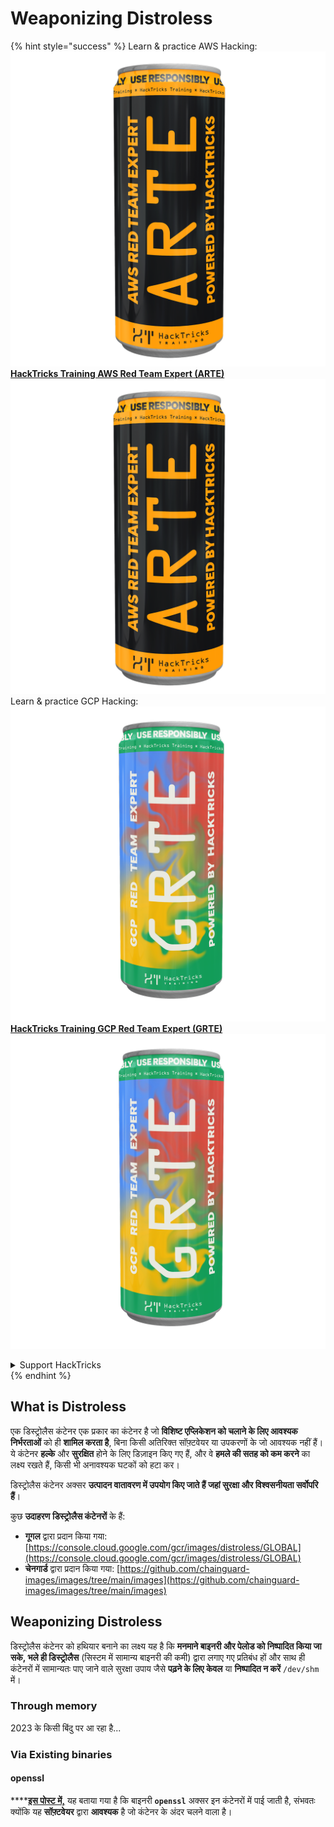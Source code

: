 # Weaponizing Distroless

{% hint style="success" %}
Learn & practice AWS Hacking:<img src="/.gitbook/assets/arte.png" alt="" data-size="line">[**HackTricks Training AWS Red Team Expert (ARTE)**](https://training.hacktricks.xyz/courses/arte)<img src="/.gitbook/assets/arte.png" alt="" data-size="line">\
Learn & practice GCP Hacking: <img src="/.gitbook/assets/grte.png" alt="" data-size="line">[**HackTricks Training GCP Red Team Expert (GRTE)**<img src="/.gitbook/assets/grte.png" alt="" data-size="line">](https://training.hacktricks.xyz/courses/grte)

<details>

<summary>Support HackTricks</summary>

* Check the [**subscription plans**](https://github.com/sponsors/carlospolop)!
* **Join the** 💬 [**Discord group**](https://discord.gg/hRep4RUj7f) or the [**telegram group**](https://t.me/peass) or **follow** us on **Twitter** 🐦 [**@hacktricks\_live**](https://twitter.com/hacktricks\_live)**.**
* **Share hacking tricks by submitting PRs to the** [**HackTricks**](https://github.com/carlospolop/hacktricks) and [**HackTricks Cloud**](https://github.com/carlospolop/hacktricks-cloud) github repos.

</details>
{% endhint %}

## What is Distroless

एक डिस्ट्रोलैस कंटेनर एक प्रकार का कंटेनर है जो **विशिष्ट एप्लिकेशन को चलाने के लिए आवश्यक निर्भरताओं** को ही **शामिल करता है**, बिना किसी अतिरिक्त सॉफ़्टवेयर या उपकरणों के जो आवश्यक नहीं हैं। ये कंटेनर **हल्के** और **सुरक्षित** होने के लिए डिज़ाइन किए गए हैं, और वे **हमले की सतह को कम करने** का लक्ष्य रखते हैं, किसी भी अनावश्यक घटकों को हटा कर।

डिस्ट्रोलैस कंटेनर अक्सर **उत्पादन वातावरण में उपयोग किए जाते हैं जहां सुरक्षा और विश्वसनीयता सर्वोपरि हैं**।

कुछ **उदाहरण** **डिस्ट्रोलैस कंटेनरों** के हैं:

* **गूगल** द्वारा प्रदान किया गया: [https://console.cloud.google.com/gcr/images/distroless/GLOBAL](https://console.cloud.google.com/gcr/images/distroless/GLOBAL)
* **चेनगार्ड** द्वारा प्रदान किया गया: [https://github.com/chainguard-images/images/tree/main/images](https://github.com/chainguard-images/images/tree/main/images)

## Weaponizing Distroless

डिस्ट्रोलैस कंटेनर को हथियार बनाने का लक्ष्य यह है कि **मनमाने बाइनरी और पेलोड को निष्पादित किया जा सके, भले ही डिस्ट्रोलैस** (सिस्टम में सामान्य बाइनरी की कमी) द्वारा लगाए गए प्रतिबंध हों और साथ ही कंटेनरों में सामान्यतः पाए जाने वाले सुरक्षा उपाय जैसे **पढ़ने के लिए केवल** या **निष्पादित न करें** `/dev/shm` में।

### Through memory

2023 के किसी बिंदु पर आ रहा है...

### Via Existing binaries

#### openssl

****[**इस पोस्ट में,**](https://www.form3.tech/engineering/content/exploiting-distroless-images) यह बताया गया है कि बाइनरी **`openssl`** अक्सर इन कंटेनरों में पाई जाती है, संभवतः क्योंकि यह **सॉफ़्टवेयर** द्वारा **आवश्यक** है जो कंटेनर के अंदर चलने वाला है।
